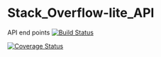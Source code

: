 # Stack_Overflow-lite_API
API end points
[![Build Status](https://travis-ci.com/Leoncenno/Stack_Overflow-lite_API.svg?branch=API_Tests)](https://travis-ci.com/Leoncenno/Stack_Overflow-lite_API)

[![Coverage Status](https://coveralls.io/repos/github/Leoncenno/Stack_Overflow-lite_API/badge.svg?branch=master)](https://coveralls.io/github/Leoncenno/Stack_Overflow-lite_API?branch=master)
